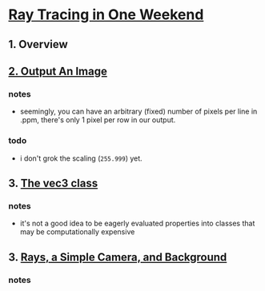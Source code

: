 # [Ray Tracing in One Weekend](https://raytracing.github.io/books/RayTracingInOneWeekend.html)


## 1. Overview

## [2. Output An Image](https://raytracing.github.io/books/RayTracingInOneWeekend.html#outputanimage)

### notes

-   seemingly, you can have an arbitrary (fixed) number of pixels per line in .ppm, there's only 1 pixel per row in our output.

### todo

-   i don't grok the scaling (`255.999`) yet.   


## 3. [The vec3 class](https://raytracing.github.io/books/RayTracingInOneWeekend.html#thevec3class)

### notes

-   it's not a good idea to be eagerly evaluated properties into classes that may be computationally expensive


## 3. [Rays, a Simple Camera, and Background](https://raytracing.github.io/books/RayTracingInOneWeekend.html#rays,asimplecamera,andbackground)

### notes
